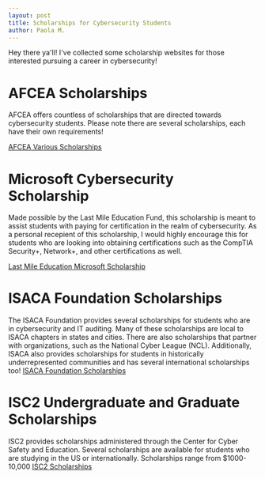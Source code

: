 ```yaml
---
layout: post
title: Scholarships for Cybersecurity Students
author: Paola M.
---
```


Hey there ya'll! I've collected some scholarship websites for those interested pursuing a career in cybersecurity!

# **AFCEA Scholarships**

AFCEA offers countless of scholarships that are directed towards cybersecurity students. Please note there are several scholarships, each have their own requirements!

[AFCEA Various Scholarships](https://www.afcea.org/afcea-educational-foundation/scholarships)

# **Microsoft Cybersecurity Scholarship**

Made possible by the Last Mile Education Fund, this scholarship is meant to assist students with paying for certification in the realm of cybersecurity. 
As a personal recepient of this scholarship, I would highly encourage this for students who are looking into obtaining certifications such as the CompTIA Security+, Network+, and other certifications as well.

[Last Mile Education Microsoft Scholarship](https://www.lastmile-ed.org/microsoftcybersecurityscholarship)

# ISACA Foundation Scholarships

The ISACA Foundation provides several scholarships for students who are in cybersecurity and IT auditing. Many of these scholarships are local to ISACA chapters in states and cities. There are also scholarships that partner with organizations, such as the National Cyber League (NCL). Additionally, ISACA also provides scholarships for students in historically underrepresented communities and has several international scholarships too!
[ISACA Foundation Scholarships](https://isaca.secure-platform.com/a/page/ISACAfoundation/aboutscholarships)

# ISC2 Undergraduate and Graduate Scholarships

ISC2 provides scholarships administered through the Center for Cyber Safety and Education. Several scholarships are available for students who are studying in the US or internationally. Scholarships range from $1000-10,000
[ISC2 Scholarships](https://www.iamcybersafe.org/s/scholarships)


